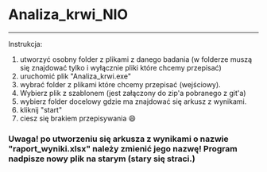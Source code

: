 # Analiza_krwi_NIO
---
Instrukcja:  
1) utworzyć osobny folder z plikami z danego badania (w folderze muszą się znajdować tylko i wyłącznie pliki które chcemy przepisać)  
2) uruchomić plik "Analiza_krwi.exe"
3) wybrać folder z plikami które chcemy przepisać (wejściowy).
4) Wybierz plik z szablonem (jest załączony do zip'a pobranego z git'a)
5) wybierz folder docelowy gdzie ma znajdować się arkusz z wynikami.
6) kliknij "start"
7) ciesz się brakiem przepisywania :smile:

### Uwaga! po utworzeniu się arkusza z wynikami o nazwie "raport_wyniki.xlsx" należy zmienić jego nazwę! Program nadpisze nowy plik na starym (stary się straci.)